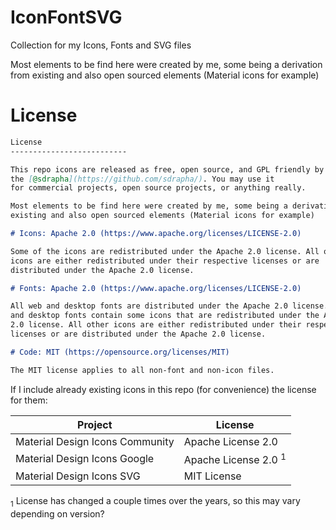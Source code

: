# IconFontSVG
Collection for my Icons, Fonts and SVG files

Most elements to be find here were created by me, some being a derivation from 
existing and also open sourced elements (Material icons for example)

# License

```markdown
License
--------------------------

This repo icons are released as free, open source, and GPL friendly by
the [@sdrapha](https://github.com/sdrapha/). You may use it
for commercial projects, open source projects, or anything really.

Most elements to be find here were created by me, some being a derivation from 
existing and also open sourced elements (Material icons for example)

# Icons: Apache 2.0 (https://www.apache.org/licenses/LICENSE-2.0)

Some of the icons are redistributed under the Apache 2.0 license. All other
icons are either redistributed under their respective licenses or are
distributed under the Apache 2.0 license.

# Fonts: Apache 2.0 (https://www.apache.org/licenses/LICENSE-2.0)

All web and desktop fonts are distributed under the Apache 2.0 license. Web
and desktop fonts contain some icons that are redistributed under the Apache
2.0 license. All other icons are either redistributed under their respective
licenses or are distributed under the Apache 2.0 license.

# Code: MIT (https://opensource.org/licenses/MIT)

The MIT license applies to all non-font and non-icon files.
```

If I include already existing icons in this repo (for convenience) the license for them:

| Project                                 | License                   |
|-----------------------------------------|---------------------------|
| Material Design Icons Community         | Apache License 2.0        |
| Material Design Icons Google            | Apache License 2.0 <sup>1</sup> |
| Material Design Icons SVG               | MIT License               |


<sub>1</sub> License has changed a couple times over the years, so this may vary depending on version?
